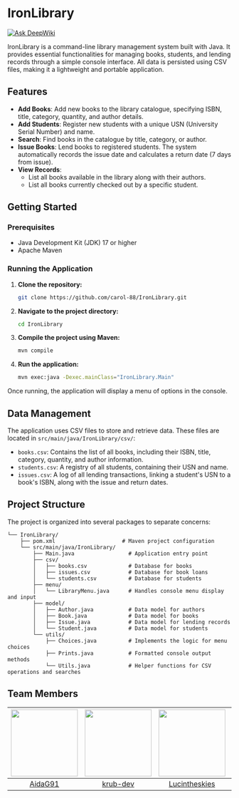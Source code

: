 # IronLibrary
[![Ask DeepWiki](https://devin.ai/assets/askdeepwiki.png)](https://deepwiki.com/Carol-88/IronLibrary)

IronLibrary is a command-line library management system built with Java. It provides essential functionalities for managing books, students, and lending records through a simple console interface. All data is persisted using CSV files, making it a lightweight and portable application.

## Features

-   **Add Books**: Add new books to the library catalogue, specifying ISBN, title, category, quantity, and author details.
-   **Add Students**: Register new students with a unique USN (University Serial Number) and name.
-   **Search**: Find books in the catalogue by title, category, or author.
-   **Issue Books**: Lend books to registered students. The system automatically records the issue date and calculates a return date (7 days from issue).
-   **View Records**:
    -   List all books available in the library along with their authors.
    -   List all books currently checked out by a specific student.

## Getting Started

### Prerequisites

-   Java Development Kit (JDK) 17 or higher
-   Apache Maven

### Running the Application

1.  **Clone the repository:**
    ```sh
    git clone https://github.com/carol-88/IronLibrary.git
    ```

2.  **Navigate to the project directory:**
    ```sh
    cd IronLibrary
    ```

3.  **Compile the project using Maven:**
    ```sh
    mvn compile
    ```

4.  **Run the application:**
    ```sh
    mvn exec:java -Dexec.mainClass="IronLibrary.Main"
    ```

Once running, the application will display a menu of options in the console.

## Data Management

The application uses CSV files to store and retrieve data. These files are located in `src/main/java/IronLibrary/csv/`:

-   `books.csv`: Contains the list of all books, including their ISBN, title, category, quantity, and author information.
-   `students.csv`: A registry of all students, containing their USN and name.
-   `issues.csv`: A log of all lending transactions, linking a student's USN to a book's ISBN, along with the issue and return dates.

## Project Structure

The project is organized into several packages to separate concerns:

```
└── IronLibrary/
    ├── pom.xml                     # Maven project configuration
    └── src/main/java/IronLibrary/
        ├── Main.java                 # Application entry point
        ├── csv/
        │   ├── books.csv             # Database for books
        │   ├── issues.csv            # Database for book loans
        │   └── students.csv          # Database for students
        ├── menu/
        │   └── LibraryMenu.java      # Handles console menu display and input
        ├── model/
        │   ├── Author.java           # Data model for authors
        │   ├── Book.java             # Data model for books
        │   ├── Issue.java            # Data model for lending records
        │   └── Student.java          # Data model for students
        └── utils/
            ├── Choices.java          # Implements the logic for menu choices
            ├── Prints.java           # Formatted console output methods
            └── Utils.java            # Helper functions for CSV operations and searches
```
## Team Members

| <a href="https://github.com/AidaG91"><img src="https://media3.giphy.com/media/v1.Y2lkPTc5MGI3NjExZHAxazJtZGdoNXFha2RqdnJ6emRyeGZ2YjNob2FnYmdsdDVlZDB4NyZlcD12MV9pbnRlcm5hbF9naWZfYnlfaWQmY3Q9Zw/Brdlc8ulgB5Vk5mAhL/giphy.gif" width="150"/></a> | <a href="https://github.com/krub-dev"><img src="https://iili.io/FPi4BDv.png" width="150"/></a> | <a href="https://github.com/Lucintheskies"><img src="https://i.imgflip.com/65efzo.gif" width="150"/></a> | <a href="https://github.com/Carol-88"><img src="https://media.giphy.com/media/v1.Y2lkPWVjZjA1ZTQ3eHc3bnRxZnJ3eDJvamduM2xicmV3d3c0YXZ2cWs5MG5nZ3phdzM3NiZlcD12MV9naWZzX3NlYXJjaCZjdD1n/jAe22Ec5iICCk/giphy.gif" width="150"/></a> |
| :---: | :---: | :---: | :---: |
| [AidaG91](https://github.com/AidaG91) | [krub-dev](https://github.com/krub-dev) | [Lucintheskies](https://github.com/Lucintheskies) | [Carol-88](https://github.com/Carol-88) |
